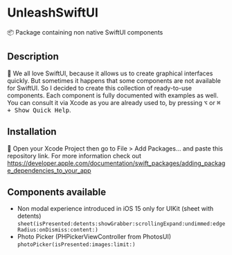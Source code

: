 # UnleashSwiftUI
📦 Package containing non native SwiftUI components
## Description
🚀 We all love SwiftUI, because it allows us to create graphical interfaces quickly. But sometimes it happens that some components are not available for SwiftUI. So I decided to create this collection of ready-to-use components.
Each component is fully documented with examples as well. You can consult it via Xcode as you are already used to, by pressing <kbd>⌥</kbd> or <kbd>⌘ + Show Quick Help</kbd>.
## Installation
📲 Open your Xcode Project then go to File > Add Packages... and paste this repository link. For more information check out https://developer.apple.com/documentation/swift_packages/adding_package_dependencies_to_your_app
## Components available
- Non modal experience introduced in iOS 15 only for UIKit (sheet with detents) <code>sheet(isPresented:detents:showGrabber:scrollingExpand:undimmed:edgeRadius:onDismiss:content:)</code>
- Photo Picker (PHPickerViewController from PhotosUI)
    <code>photoPicker(isPresented:images:limit:)</code>
